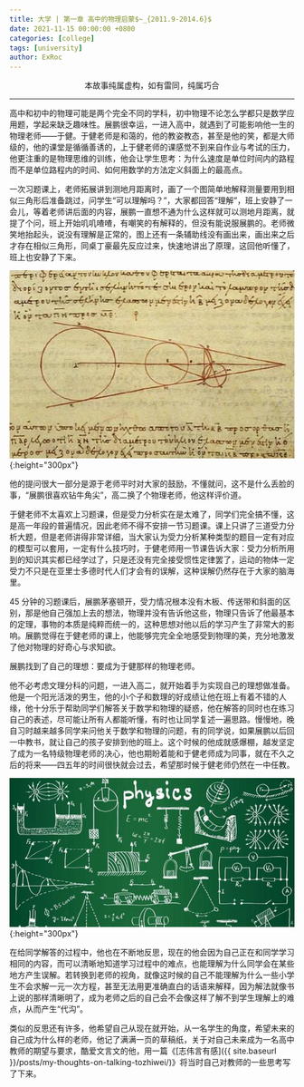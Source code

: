 ```yaml
---
title: 大学 | 第一章 高中的物理启蒙$~_{2011.9-2014.6}$
date: 2021-11-15 00:00:00 +0800
categories: [college]
tags: [university]
author: ExRoc
---
```


<center>本故事纯属虚构，如有雷同，纯属巧合</center>

----

高中和初中的物理可能是两个完全不同的学科，初中物理不论怎么学都只是数学应用题，学起来缺乏趣味性。展鹏很幸运，一进入高中，就遇到了可能影响他一生的物理老师——于健。于健老师是和蔼的，他的教姿教态，甚至是他的笑，都是大师级的，他的课堂是循循善诱的，上于健老师的课感觉不到来自作业与考试的压力，他更注重的是物理思维的训练，他会让学生思考：为什么速度是单位时间内的路程而不是单位路程内的时间、如何用数学的方法定义斜面上的最高点。

一次习题课上，老师拓展讲到测地月距离时，画了一个图简单地解释测量要用到相似三角形后准备跳过，问学生“可以理解吗？”，大家都回答“理解”，班上安静了一会儿，等着老师讲后面的内容，展鹏一直想不通为什么这样就可以测地月距离，就提了个问，班上开始叽叽喳喳，有嘲笑的有解释的，但没有能说服展鹏的。老师微笑地抬起头，说没有理解是正常的，图上还有一条辅助线没有画出来，画出来之后才存在相似三角形，同桌丁豪最先反应过来，快速地讲出了原理，这回他听懂了，班上也安静了下来。

![地月距离的测量](/assets/img/posts/college/Earth_Moon.jpeg){:height="300px"}

他的提问很大一部分是源于老师平时对大家的鼓励，不懂就问，这不是什么丢脸的事，“展鹏很喜欢钻牛角尖”，高二换了个物理老师，他这样评价道。

于健老师不太喜欢上习题课，但是受力分析实在是太难了，同学们完全搞不懂，这是高一年段的普遍情况，因此老师不得不安排一节习题课。课上只讲了三道受力分析大题，但是老师讲得非常详细，当大家认为受力分析某种类型的题目一定有对应的模型可以套用，一定有什么技巧时，于健老师用一节课告诉大家：受力分析所用到的知识其实都已经学过了，只是还没有完全接受惯性定律罢了，运动的物体一定受力不只是在亚里士多德时代人们才会有的误解，这种误解仍然存在于大家的脑海里。

45 分钟的习题课后，展鹏茅塞顿开，受力情况根本没有木板、传送带和斜面的区别，那是他自己强加上去的想法，物理并没有告诉他这些，物理只告诉了他最基本的定理，事物的本质是纯粹而统一的，这种思想对他以后的学习产生了非常大的影响。展鹏觉得在于健老师的课上，他能够完完全全地感受到物理的美，充分地激发了他对物理的好奇心与求知欲。

展鹏找到了自己的理想：要成为于健那样的物理老师。

他不必考虑文理分科的问题，一进入高二，就开始着手为实现自己的理想做准备。他是一个阳光活泼的男生，他的小个子和数理的好成绩让他在班上有着不错的人缘，他十分乐于帮助同学们解答关于数学和物理的疑惑，他在解答的同时也在练习自己的表述，尽可能让所有人都能听懂，有时也让同学复述一遍思路。慢慢地，晚自习时越来越多同学来问他关于数学和物理的问题，有的同学说，如果展鹏以后回一中教书，就让自己的孩子安排到他的班上。这个时候的他成就感爆棚，越发坚定了成为一名特级物理老师的决心，他也期盼着能和于健老师成为同事，就在不久之后的将来——四五年的时间很快就会过去，希望那时候于健老师仍然在一中任教。

![物理](\assets\img\posts\college\Physics.png){:height="300px"}

在给同学解答的过程中，他也在不断地反思，现在的他会因为自己正在和同学学习相同的内容，而可以清晰地知道学习过程中的难点，也能理解为什么同学会在某些地方产生误解。若转换到老师的视角，就像这时候的自己不能理解为什么一些小学生不会求解一元一次方程，甚至无法用更准确直白的话语来解释，因为解法就像书上说的那样清晰明了，成为老师之后的自己会不会像这样了解不到学生理解上的难点，从而产生“代沟”。

类似的反思还有许多，他希望自己从现在就开始，从一名学生的角度，希望未来的自己成为什么样的老师，他记了满满一页的草稿纸，关于对自己未来成为一名高中教师的期望与要求，酷爱文言文的他，用一篇《[志伟言有感]({{ site.baseurl }}/posts/my-thoughts-on-talking-tozhiwei/)》将当时自己对教师的一些思考写了下来。
